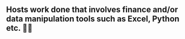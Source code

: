 ## Hosts work done that involves finance and/or data manipulation tools such as Excel, Python etc. ☝🏻 
